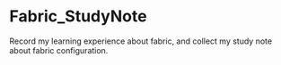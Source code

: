 # Fabric_StudyNote
Record my learning experience about fabric, and collect my study note about fabric configuration.
